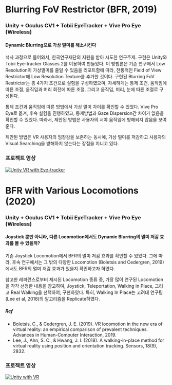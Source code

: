 <h1>Blurring FoV Restrictor (BFR, 2019)</h1>
<h3>Unity + Oculus CV1 + Tobii EyeTracker + Vive Pro Eye (Wireless)</h3>
<h4>Dynamic Blurring으로 가상 멀미를 해소시킨다</h4>
<p>석사 과정으로 들어와서, 한국연구재단의 지원을 받아 시도한 연구주제. 
구현은 Unity와 Tobii Eye-tracker Glasses 2를 이용하여 만들었다.
이 방법론은 기존 연구에서 Low Resolution이 가상멀미를 줄일 수 있음을 리포트함에 따라, 전통적인 Field of View Restrictor에 Low Resolution Texture를 추가한 것이다.
구현된 Blurring FoV Restrictor는 총 4가지 조건으로 실험을 구성하였으며, 자세하게는 통제 조건, 움직임에 따른 조절, 움직임과 머리 회전에 따른 조절, 그리고 움직임, 머리, 눈에 따른 조절로 구성된다.</p>
<p>통제 조건과 움직임에 따른 방법에서 가상 멀미 차이를 확인할 수 있었다.
Vive Pro Eye로 옮겨, 후속 실험을 진행하였고, 통제방법과 Gaze Dispersion간 차이가 없음을 확인할 수 있었다. 따라서, 제안된 방법은 사용자의 시야 움직임에 방해되지 않음을 보여준다.</p>
<p>제안된 방법은 VR 사용자의 임장감을 보존하는 동시에, 가상 멀미를 저감하고 사용자의 Visual Searching을 방해하지 않는다는 장점을 지니고 있다.</p>

<h3>프로젝트 영상</h3>

[![Unity VR with Eye-tracker](http://img.youtube.com/vi/ScoWGe8QFSA/0.jpg)](http://www.youtube.com/watch?v=ScoWGe8QFSA "Blurring FoV Restrictor")

<h1>BFR with Various Locomotions (2020)</h1>
<h3>Unity + Oculus CV1 + Tobii EyeTracker + Vive Pro Eye (Wireless)</h3>
<h4>Joystick 뿐만 아니라, 다른 Locomotion에서도 Dynamic Blurring의 멀미 저감 효과를 볼 수 있을까?</h4>
<p>기존 Joystick Locomotion에서 BFR의 멀미 저감 효과를 확인할 수 있었다. 그에 따라, 후속 연구에서는 그 밖의 다양한 Locomotion (Boletsis and Cedergren, 2019)에서도 BFR의 멀미 저감 효과가 있을지 확인하고자 하였다.</p>
<p>참고한 레퍼런스로부터 제시된 Locomotion 종류 중, 가장 많이 연구된 Locomotion을 각각 선정한 내용을 참고하여, Joystick, Teleportation, Walking in Place, 그리고 Real Walking을 선택하여, 구현하였다. 특히, Walking In Place는 고려대 연구팀 (Lee et al, 2018)의 알고리즘을 Replicate하였다.</p>
<h5>Ref</h5>
<ul>
  <li>Boletsis, C., & Cedergren, J. E. (2019). VR locomotion in the new era of virtual reality: an empirical comparison of prevalent techniques. Advances in Human-Computer Interaction, 2019.</li>
  <li>Lee, J., Ahn, S. C., & Hwang, J. I. (2018). A walking-in-place method for virtual reality using position and orientation tracking. Sensors, 18(9), 2832.
</li>
</ul>

<h3>프로젝트 영상</h3>

[![Unity with VR](http://img.youtube.com/vi/C_SYNg30jQQ/0.jpg)](http://www.youtube.com/watch?v=C_SYNg30jQQ "BFR with Various Locomotions")


